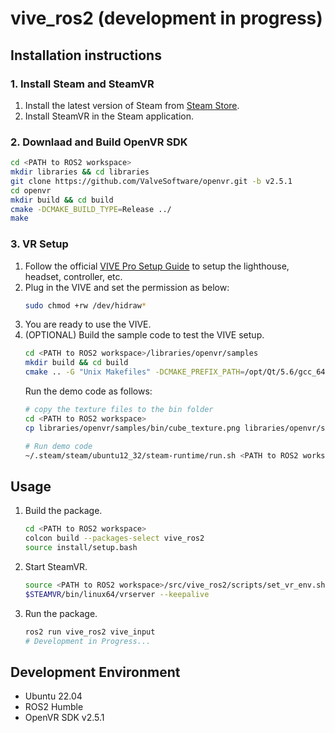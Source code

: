 # vive_ros2 (development in progress)

## Installation instructions

### 1. Install Steam and SteamVR
1. Install the latest version of Steam from [Steam Store](https://store.steampowered.com/).
2. Install SteamVR in the Steam application.

### 2. Downlaad and Build OpenVR SDK
```bash
cd <PATH to ROS2 workspace>
mkdir libraries && cd libraries
git clone https://github.com/ValveSoftware/openvr.git -b v2.5.1
cd openvr
mkdir build && cd build
cmake -DCMAKE_BUILD_TYPE=Release ../
make
```

### 3. VR Setup
1. Follow the official [VIVE Pro Setup Guide](https://www.vive.com/hk/setup/vive-pro-hmd/) to setup the lighthouse, headset, controller, etc.
2. Plug in the VIVE and set the permission as below:
    ```bash
    sudo chmod +rw /dev/hidraw*
    ```
3. You are ready to use the VIVE.
4. (OPTIONAL) Build the sample code to test the VIVE setup.
    ```bash
    cd <PATH to ROS2 workspace>/libraries/openvr/samples
    mkdir build && cd build
    cmake .. -G "Unix Makefiles" -DCMAKE_PREFIX_PATH=/opt/Qt/5.6/gcc_64/lib/cmake -DCMAKE_BUILD_TYPE=Release
    ```
    Run the demo code as follows:
    ```bash
    # copy the texture files to the bin folder
    cd <PATH to ROS2 workspace>
    cp libraries/openvr/samples/bin/cube_texture.png libraries/openvr/samples/bin/hellovr_* build
    ```
    ```bash
    # Run demo code
    ~/.steam/steam/ubuntu12_32/steam-runtime/run.sh <PATH to ROS2 workspace>/libraries/openvr/samples/bin/linux64/hellovr_opengl
    ```
    

## Usage
1. Build the package.
    ```bash
    cd <PATH to ROS2 workspace>
    colcon build --packages-select vive_ros2
    source install/setup.bash
    ```
2. Start SteamVR.
    ```bash
    source <PATH to ROS2 workspace>/src/vive_ros2/scripts/set_vr_env.sh
    $STEAMVR/bin/linux64/vrserver --keepalive
    ```
3. Run the package.
    ```bash
    ros2 run vive_ros2 vive_input
    # Development in Progress...
    ```


## Development Environment
- Ubuntu 22.04
- ROS2 Humble
- OpenVR SDK v2.5.1
